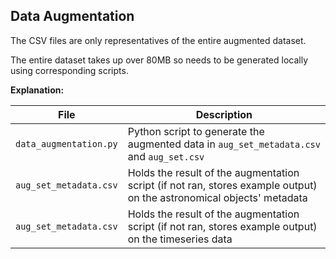 ## Data Augmentation

The CSV files are only representatives of the entire augmented dataset.

The entire dataset takes up over 80MB so needs to be generated locally using corresponding scripts.

**Explanation:**

| File | Description |
| - | - |
| `data_augmentation.py` | Python script to generate the augmented data in `aug_set_metadata.csv` and `aug_set.csv` |
| `aug_set_metadata.csv` | Holds the result of the augmentation script (if not ran, stores example output) on the astronomical objects' metadata |
| `aug_set_metadata.csv` | Holds the result of the augmentation script (if not ran, stores example output) on the timeseries data |